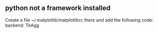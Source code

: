 ## python not a framework installed

Create a file ~/.matplotlib/matplotlibrc there and add the following code: backend: TkAgg
